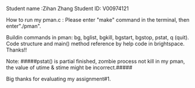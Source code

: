 Student name :Zihan Zhang
Student ID: V00974121

How to run my pman.c : Please enter "make" command in the terminal, then enter"./pman".

Buildin commands in pman: bg, bglist, bgkill, bgstart, bgstop, pstat, q (quit).
Code structure and main() method reference by help code in brightspace. Thanks!!

Note:     #####pstat() is partial finished, zombie process not kill in my pman, the value of utime & stime might be incorrect.#####

Big thanks for evaluating my assignment#1. 